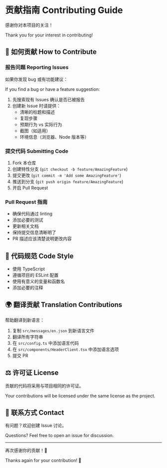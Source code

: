 # 贡献指南 Contributing Guide

感谢你对本项目的关注！

Thank you for your interest in contributing!

## 🌟 如何贡献 How to Contribute

### 报告问题 Reporting Issues

如果你发现 bug 或有功能建议：

If you find a bug or have a feature suggestion:

1. 先搜索现有 Issues 确认是否已被报告
2. 创建新 Issue 时请提供：
   - 清晰的标题和描述
   - 复现步骤
   - 预期行为 vs 实际行为
   - 截图（如适用）
   - 环境信息（浏览器、Node 版本等）

### 提交代码 Submitting Code

1. Fork 本仓库
2. 创建特性分支 (`git checkout -b feature/AmazingFeature`)
3. 提交更改 (`git commit -m 'Add some AmazingFeature'`)
4. 推送到分支 (`git push origin feature/AmazingFeature`)
5. 开启 Pull Request

### Pull Request 指南

- 确保代码通过 linting
- 添加必要的测试
- 更新相关文档
- 保持提交信息清晰明了
- PR 描述应该清楚说明更改内容

## 📝 代码规范 Code Style

- 使用 TypeScript
- 遵循项目的 ESLint 配置
- 使用有意义的变量和函数名
- 添加必要的注释

## 🌍 翻译贡献 Translation Contributions

帮助翻译到新语言：

1. 复制 `src/messages/en.json` 到新语言文件
2. 翻译所有字符串
3. 在 `src/config.ts` 中添加语言代码
4. 在 `src/components/HeaderClient.tsx` 中添加语言选项
5. 提交 PR

## ⚖️ 许可证 License

贡献的代码将采用与项目相同的许可证。

Your contributions will be licensed under the same license as the project.

## 💬 联系方式 Contact

有问题？欢迎创建 Issue 讨论。

Questions? Feel free to open an issue for discussion.

---

再次感谢你的贡献！🙏

Thanks again for your contribution! 🙏
